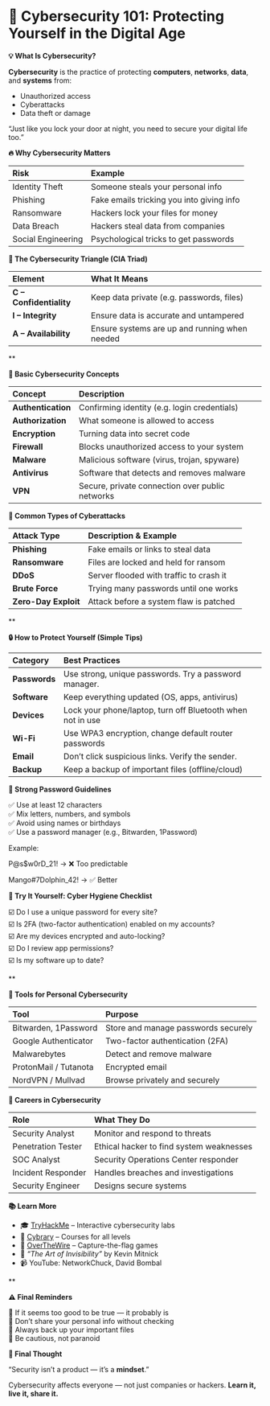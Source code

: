 # **🔐 Cybersecurity 101: Protecting Yourself in the Digital Age**

**💡 What Is Cybersecurity?**

**Cybersecurity** is the practice of protecting **computers**, **networks**, **data**, and **systems** from:

- Unauthorized access
- Cyberattacks
- Data theft or damage

“Just like you lock your door at night, you need to secure your digital life too.”

**🔥 Why Cybersecurity Matters**

|**Risk**|**Example**|
| :- | :- |
|Identity Theft|Someone steals your personal info|
|Phishing|Fake emails tricking you into giving info|
|Ransomware|Hackers lock your files for money|
|Data Breach|Hackers steal data from companies|
|Social Engineering|Psychological tricks to get passwords|

**🧱 The Cybersecurity Triangle (CIA Triad)**

|**Element**|**What It Means**|
| :- | :- |
|**C – Confidentiality**|Keep data private (e.g. passwords, files)|
|**I – Integrity**|Ensure data is accurate and untampered|
|**A – Availability**|Ensure systems are up and running when needed|

**

**🔑 Basic Cybersecurity Concepts**

|**Concept**|**Description**|
| :- | :- |
|**Authentication**|Confirming identity (e.g. login credentials)|
|**Authorization**|What someone is allowed to access|
|**Encryption**|Turning data into secret code|
|**Firewall**|Blocks unauthorized access to your system|
|**Malware**|Malicious software (virus, trojan, spyware)|
|**Antivirus**|Software that detects and removes malware|
|**VPN**|Secure, private connection over public networks|

**🧠 Common Types of Cyberattacks**

|**Attack Type**|**Description & Example**|
| :- | :- |
|**Phishing**|Fake emails or links to steal data|
|**Ransomware**|Files are locked and held for ransom|
|**DDoS**|Server flooded with traffic to crash it|
|**Brute Force**|Trying many passwords until one works|
|**Zero-Day Exploit**|Attack before a system flaw is patched|

**

**🔒 How to Protect Yourself (Simple Tips)**

|**Category**|**Best Practices**|
| :- | :- |
|**Passwords**|Use strong, unique passwords. Try a password manager.|
|**Software**|Keep everything updated (OS, apps, antivirus)|
|**Devices**|Lock your phone/laptop, turn off Bluetooth when not in use|
|**Wi-Fi**|Use WPA3 encryption, change default router passwords|
|**Email**|Don’t click suspicious links. Verify the sender.|
|**Backup**|Keep a backup of important files (offline/cloud)|

**🔐 Strong Password Guidelines**

✅ Use at least 12 characters\
✅ Mix letters, numbers, and symbols\
✅ Avoid using names or birthdays\
✅ Use a password manager (e.g., Bitwarden, 1Password)

Example:

P@s$w0rD\_21! → ❌ Too predictable  

Mango#7Dolphin\_42! → ✅ Better

**🧪 Try It Yourself: Cyber Hygiene Checklist**

☑️ Do I use a unique password for every site?\
☑️ Is 2FA (two-factor authentication) enabled on my accounts?\
☑️ Are my devices encrypted and auto-locking?\
☑️ Do I review app permissions?\
☑️ Is my software up to date?

**

**🧰 Tools for Personal Cybersecurity**

|**Tool**|**Purpose**|
| :- | :- |
|Bitwarden, 1Password|Store and manage passwords securely|
|Google Authenticator|Two-factor authentication (2FA)|
|Malwarebytes|Detect and remove malware|
|ProtonMail / Tutanota|Encrypted email|
|NordVPN / Mullvad|Browse privately and securely|

**🧠 Careers in Cybersecurity**

|**Role**|**What They Do**|
| :- | :- |
|Security Analyst|Monitor and respond to threats|
|Penetration Tester|Ethical hacker to find system weaknesses|
|SOC Analyst|Security Operations Center responder|
|Incident Responder|Handles breaches and investigations|
|Security Engineer|Designs secure systems|

**📚 Learn More**

- 🎓 [TryHackMe](https://tryhackme.com/) – Interactive cybersecurity labs
- 🔐 [Cybrary](https://www.cybrary.it/) – Courses for all levels
- 🧪 [OverTheWire](https://overthewire.org/) – Capture-the-flag games
- 📘 *“The Art of Invisibility”* by Kevin Mitnick
- 📹 YouTube: NetworkChuck, David Bombal

**

**⚠️ Final Reminders**

🔸 If it seems too good to be true — it probably is\
🔸 Don’t share your personal info without checking\
🔸 Always back up your important files\
🔸 Be cautious, not paranoid

**💬 Final Thought**

“Security isn’t a product — it’s a **mindset**.”

Cybersecurity affects everyone — not just companies or hackers. **Learn it, live it, share it.**



